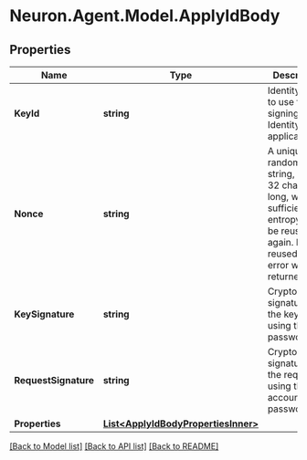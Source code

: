 # Neuron.Agent.Model.ApplyIdBody

## Properties

Name | Type | Description | Notes
------------ | ------------- | ------------- | -------------
**KeyId** | **string** | Identity of key to use for signing the Identity application. | 
**Nonce** | **string** | A unique random string, at least 32 characters long, with sufficient entropy to not be reused again. If reused, an error will be returned. | 
**KeySignature** | **string** | Cryptographic signature of the key ID, using the key password.  | 
**RequestSignature** | **string** | Cryptographic signature of the request, using the account password.  | 
**Properties** | [**List&lt;ApplyIdBodyPropertiesInner&gt;**](ApplyIdBodyPropertiesInner.md) |  | 

[[Back to Model list]](../README.md#documentation-for-models) [[Back to API list]](../README.md#documentation-for-api-endpoints) [[Back to README]](../README.md)

